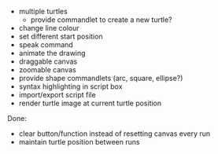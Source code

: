 * multiple turtles
  * provide commandlet to create a new turtle?
* change line colour
* set different start position
* speak command
* animate the drawing
* draggable canvas
* zoomable canvas
* provide shape commandlets (arc, square, ellipse?)
* syntax highlighting in script box
* import/export script file
* render turtle image at current turtle position


Done:
* clear button/function instead of resetting canvas every run
* maintain turtle position between runs
